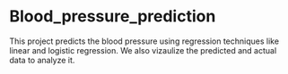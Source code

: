 # Blood_pressure_prediction

This project predicts the blood pressure using regression techniques like linear and logistic regression. We also vizaulize the predicted and actual data to analyze it.
